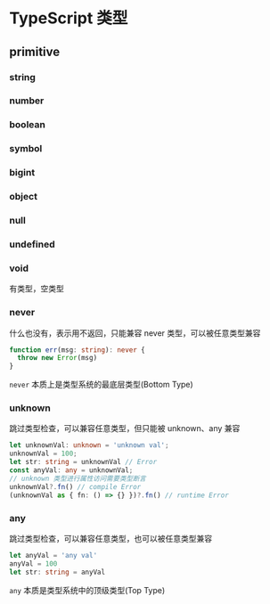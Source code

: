 # TypeScript 类型

## primitive
### string
### number
### boolean
### symbol
### bigint
### object
### null
### undefined
### void
有类型，空类型
### never
什么也没有，表示用不返回，只能兼容 never 类型，可以被任意类型兼容
```typescript
function err(msg: string): never {
  throw new Error(msg)
}
```

`never` 本质上是类型系统的最底层类型(Bottom Type)
### unknown
跳过类型检查，可以兼容任意类型，但只能被 unknown、any 兼容
```typescript
let unknownVal: unknown = 'unknown val';
unknownVal = 100;
let str: string = unknownVal // Error
const anyVal: any = unknownVal;
// unknown 类型进行属性访问需要类型断言
unknownVal?.fn() // compile Error
(unknownVal as { fn: () => {} })?.fn() // runtime Error
```
### any
跳过类型检查，可以兼容任意类型，也可以被任意类型兼容
```typescript
let anyVal = 'any val'
anyVal = 100
let str: string = anyVal
```

`any` 本质是类型系统中的顶级类型(Top Type)